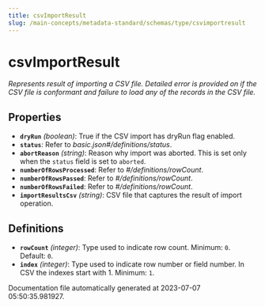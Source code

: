 ```yaml
---
title: csvImportResult
slug: /main-concepts/metadata-standard/schemas/type/csvimportresult
---
```


# csvImportResult

*Represents result of importing a CSV file. Detailed error is provided on if the CSV file is conformant and failure to load any of the records in the CSV file.*

## Properties

- **`dryRun`** *(boolean)*: True if the CSV import has dryRun flag enabled.
- **`status`**: Refer to *basic.json#/definitions/status*.
- **`abortReason`** *(string)*: Reason why import was aborted. This is set only when the `status` field is set to `aborted`.
- **`numberOfRowsProcessed`**: Refer to *#/definitions/rowCount*.
- **`numberOfRowsPassed`**: Refer to *#/definitions/rowCount*.
- **`numberOfRowsFailed`**: Refer to *#/definitions/rowCount*.
- **`importResultsCsv`** *(string)*: CSV file that captures the result of import operation.
## Definitions

- **`rowCount`** *(integer)*: Type used to indicate row count. Minimum: `0`. Default: `0`.
- **`index`** *(integer)*: Type used to indicate row number or field number. In CSV the indexes start with 1. Minimum: `1`.


Documentation file automatically generated at 2023-07-07 05:50:35.981927.
